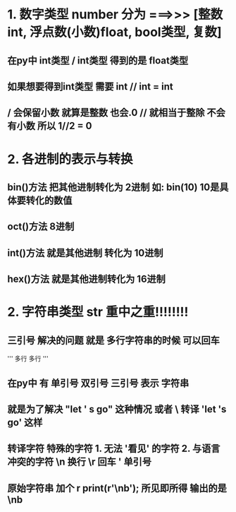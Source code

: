 # 1. 数字类型 number 分为 ===>>> [整数 int,  浮点数(小数)float, bool类型, 复数]

## 在py中 int类型 / int类型 得到的是 float类型
## 如果想要得到int类型  需要 int // int  = int
## / 会保留小数 就算是整数 也会.0   // 就相当于整除 不会有小数 所以 1//2 = 0



# 2. 各进制的表示与转换
## bin()方法 把其他进制转化为    2进制  如: bin(10)  10是具体要转化的数值
## oct()方法                    8进制
## int()方法 就是其他进制 转化为 10进制
## hex()方法 就是其他进制转化为  16进制



# 2. 字符串类型 str 重中之重!!!!!!!!
## 三引号 解决的问题 就是 多行字符串的时候 可以回车
'''
  多行
  多行
'''
## 在py中 有 单引号 双引号 三引号 表示 字符串 
## 就是为了解决 "let ' s go" 这种情况 或者 \ 转译  'let \'s go' 这样 
## 转译字符 特殊的字符 1. 无法 '看见' 的字符 2. 与语言冲突的字符  \n 换行 \r 回车 \' 单引号

## 原始字符串 加个 r   print(r'\nb');   所见即所得 输出的是 \nb